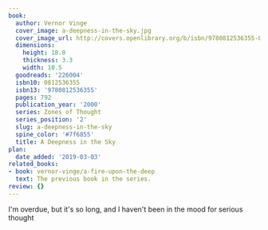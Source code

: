 ```yaml
---
book:
  author: Vernor Vinge
  cover_image: a-deepness-in-the-sky.jpg
  cover_image_url: http://covers.openlibrary.org/b/isbn/9780812536355-L.jpg
  dimensions:
    height: 18.0
    thickness: 3.3
    width: 10.5
  goodreads: '226004'
  isbn10: 0812536355
  isbn13: '9780812536355'
  pages: 792
  publication_year: '2000'
  series: Zones of Thought
  series_position: '2'
  slug: a-deepness-in-the-sky
  spine_color: '#7f6855'
  title: A Deepness in the Sky
plan:
  date_added: '2019-03-03'
related_books:
- book: vernor-vinge/a-fire-upon-the-deep
  text: The previous book in the series.
review: {}
---
```


I'm overdue, but it's so long, and I haven't been in the mood for serious thought
